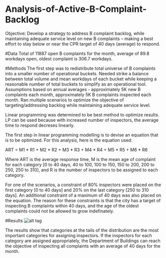 # Analysis-of-Active-B-Complaint-Backlog

Objective: Develop a strategy to address B complaint backlog, while maintaining adequate service level on new B complaints – making a best effort to stay below or near the CPR target of 40 days (average) to respond. 

#Data
Total of 11887 open B complaints for the month, average of 89.8 workdays open, oldest complaint is 306.7 workdays.


#Methods
The first step was to redistribute total universe of B complaints into a smaller number of operational buckets. Needed strike a balance between total volume and mean workdays of each bucket while keeping a reasonable number of total buckets to simplify as an operational tool. Assumptions based on annual averages - approximately 5K new B complaints each month, approximately 5K B complaints inspected each month. Ran multiple scenarios to optimize the objective of targeting/addressing backlog while maintaining adequate service level. 


Linear programming was determined to be best method to optimize results. LP can be used because with increased number of inspectors, the average time to respond decreses linearly.

The first step in linear programming modelling is to devise an equation that is to be optimized. For this analysis, here is the equation used:

ART = M1 * R1 + M2 * R2 + M3 * R3 + M4 * R4 + M5 * R5 + M6 * R6

Where ART is the average response time, M is the mean age of complaint for each category [0 to 40 days, 40 to 100, 100 to 150, 150 to 200, 200 to 250, 250 to 310], and R is the number of inspectors to be assigned to each category. 

For one of the scenarios, a constraint of 80% inspectors were placed on the first category [0 to 40 days] and 20% on the last category [250 to 310 days]. An additional constraint of a maximum of 40 days was also placed on the equation. The reason for these constraints is that the city has a target of inspecting B complaints within 40 days, and the age of the oldest complaints could not be allowed to grow indefinately. 

#Results
![alt tag](https://cloud.githubusercontent.com/assets/11237613/17190314/73a1ff28-5413-11e6-9f00-ee54e220af20.PNG)

The results show that categories at the tails of the distribution are the most important categories for assigning inspectors. If the inspectors for each category are assigned appropriately, the Department of Buildings can reach the objective of inspecting all complaints with an average of 40 days for the month.
